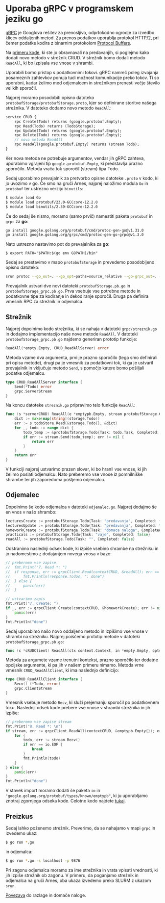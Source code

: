 # Uporaba gRPC v programskem jeziku go

[gRPC](https://grpc.io/) je Googlova rešitev za prenosljivo, odprtokodno ogrodje za izvedbo klicev oddaljenih metod. Za prenos podatkov uporablja protokol HTTP/2, pri čemer podatke kodira z  binarnim protokolom [Protocol Buffers](https://protobuf.dev/).

Na [primeru kode](../../predavanja/11-posredovanje-sporocil-2/koda/grpc/), ki ste jo obravnavali na predavanjih, si poglejmo kako dodati novo metodo v strežnik CRUD. V strežnik bomo dodali metodo `ReadAll`, ki bo izpisala vse vnose v shrambi.

Uporabili bomo pristop s podatkovnimi tokovi. gRPC namreč poleg izvajanja posameznih zahtevkov ponuja tudi možnost komunikacije preko tokov. Ti so uporabni, kadar želimo med odjemalcem in strežnikom prenesti večje število velikih sporočil.

Najprej moramo posodobiti opisno datoteko `protobufStorage/protobufStorage.proto`, kjer so definirane storitve našega strežnika. V datoteko dodamo novo metodo `ReadAll`:

```protobuf
service CRUD {
    rpc Create(Todo) returns (google.protobuf.Empty);
    rpc Read(Todo) returns (TodoStorage);
    rpc Update(Todo) returns (google.protobuf.Empty);
    rpc Delete(Todo) returns (google.protobuf.Empty);
    // nova metoda ReadAll
    rpc ReadAll(google.protobuf.Empty) returns (stream Todo); 
}
```

Ker nova metoda ne potrebuje argumentov, vendar jih gRPC zahteva, uporabimo vgrajeni tip `google.protobuf.Empty`, ki predstavlja prazno sporočilo. Metoda vrača tok sporočil (stream) tipa Todo.

Sedaj uporabimo prevajalnik za pretvorbo opisne datoteke `.proto` v kodo, ki jo uvozimo v go.
Če smo na gruči Arnes, najprej naložimo modula `Go` in `protobuf` ter ustrezno verzijo `binutils`:

```Bash
$ module load Go
$ module load protobuf/23.0-GCCcore-12.2.0
$ module load binutils/2.39-GCCcore-12.2.0
```

Če do sedaj še nismo, moramo (samo prvič) namestiti paketa `protobuf` in `grpc` za **go**:

```Bash
go install google.golang.org/protobuf/cmd/protoc-gen-go@v1.31.0
go install google.golang.org/grpc/cmd/protoc-gen-go-grpc@v1.3.0
```

Nato ustrezno nastavimo pot do prevajalnika za **go**:
```
$ export PATH="$PATH:$(go env GOPATH)/bin"
```

Sedaj se prestavimo v mapo `protobufStorage` in prevedemo posodobljeno opisno datoteko:
```Bash
srun protoc --go_out=. --go_opt=paths=source_relative --go-grpc_out=. --go-grpc_opt=paths=source_relative protobufStorage.proto
```

Prevajalnik ustvari dve novi datoteki `protobufStorage.pb.go` in `protobufStorage_grpc.pb.go`. Prva vsebuje vse potrebne metode in podatkovne tipe za kodiranje in dekodiranje sporočil. Druga pa definira vmesnik RPC za strežnik in odjemalca.

## Strežnik

Najprej dopolnimo kodo strežnika, ki se nahaja v datoteki `grpc/streznik.go` in dodajmo implementacijo naše nove metode `ReadAll`.
V datoteki `protobufStorage_grpc.pb.go` najdemo generiran prototip funkcije:

```Go
ReadAll(*empty.Empty, CRUD_ReadAllServer) error
```
Metoda vzame dva argumenta, prvi je prazno sporočilo (tega smo definirali pri opisu metode), drugi pa je vmesnik za podatkovni tok, ki ga je ustvaril prevajalnik in vključuje metodo `Send`, s pomočjo katere bomo pošiljali podatke odjemalcu.
```Go
type CRUD_ReadAllServer interface {
	Send(*Todo) error
	grpc.ServerStream
}
```

Na koncu datoteke `streznik.go` pripravimo telo funkcije `ReadAll`:
```Go
func (s *serverCRUD) ReadAll(e *emptypb.Empty, stream protobufStorage.CRUD_ReadAllServer) error {
	dict := make(map[string](storage.Todo))
	err := s.todoStore.Read(&storage.Todo{}, &dict)
	for _, todo := range dict {
		todo_temp := &protobufStorage.Todo{Task: todo.Task, Completed: todo.Completed}
		if err := stream.Send(todo_temp); err != nil {
			return err
		}
	}
	return err
}
```
V funkciji najprej ustvarimo prazen slovar, ki bo hranil vse vnose, ki jih želimo poslati odjemalcu. Nato preberemo vse vnose iz pomnilniške shrambe ter jih zaporedoma pošljemo odjemalcu.

## Odjemalec

Dopolnimo še kodo odjemalca v datoteki `odjemalec.go`. Najprej dodajmo še en vnos v našo shrambo:
```Go
lecturesCreate := protobufStorage.Todo{Task: "predavanja", Completed: false}
lecturesUpdate := protobufStorage.Todo{Task: "predavanja", Completed: true}
homeworkCreate := protobufStorage.Todo{Task: "domaca naloga", Completed: true} // dodamo domačo nalogo
practicals := protobufStorage.Todo{Task: "vaje", Completed: false}
readAll := protobufStorage.Todo{Task: "", Completed: false}
```

Odstranimo naslednji odsek kode, ki izpiše vsebino shrambe na strežniku in jo nadomestimo z dodajanjem novega vnosa v bazo:
```Go
// preberemo vse zapise
//	fmt.Print("7. Read *: ")
//	if response, err := grpcClient.Read(contextCRUD, &readAll); err == nil {
//		fmt.Println(response.Todos, ": done")
//	} else {
//		panic(err)
//	}

// ustvarimo zapis
fmt.Print("7. Create: ")
if _, err := grpcClient.Create(contextCRUD, &homeworkCreate); err != nil {
    panic(err)
}
fmt.Println("done")
```

Sedaj uporabimo našo novo oddaljeno metodo in izpišimo vse vnose v shrambi na strežniku. Najprej poiščemo prototip metode v datoteki `protobufStorage_grpc.pb.go`:
```Go
func (c *cRUDClient) ReadAll(ctx context.Context, in *empty.Empty, opts ...grpc.CallOption) (CRUD_ReadAllClient, error)
```
Metoda za argumete vzame trenutni kontekst, prazno sporočilo ter dodatne opcijske argumente, ki pa jih v našem primeru nimamo. Metoda vrne vmesnik `CRUD_ReadAllClient`, ki ima naslednjo definicijo:
```Go
type CRUD_ReadAllClient interface {
	Recv() (*Todo, error)
	grpc.ClientStream
}
```
Vmesnik vsebuje metodo `Recv`, ki služi prejemanju sporočil po podatkovnem toku. Naslednji odsek kode prebere vse vnose v shrambi strežnika in jih izpiše:

```Go
// preberemo vse zapise stream
fmt.Print("8. Read *: \n")
if stream, err := grpcClient.ReadAll(contextCRUD, &emptypb.Empty{}); err == nil {
    for {
        todo, err := stream.Recv()
        if err == io.EOF {
            break
        }
        fmt.Println(todo)
    }
} else {
    panic(err)
}
fmt.Println("done")
```
V stavek import moramo dodati še paketa `io` in `"google.golang.org/protobuf/types/known/emptypb"`, ki ju uporabljamo znotraj zgornjega odseka kode. Celotno kodo najdete [tukaj](./koda/resitev/).

## Preizkus

Sedaj lahko poženemo strežnik. Preverimo, da se nahajamo v mapi `grpc` in izvedemo ukaz:
```Bash
$ go run *.go
```
 in odjemalca:

 ```Bash
$ go run *.go -s localhost -p 9876
```
Pri zagonu odjemalca moramo za ime strežnika in vrata vpisati vrednosti, ki jih izpiše strežnik ob zagonu. V primeru, da poganjamo strežnik in odjemalca na gruči Arnes, oba ukaza izvedemo preko SLURM z ukazom `srun`.

[Povezava](../naloga-4/naloga-4.md) do razlage in domače naloge.